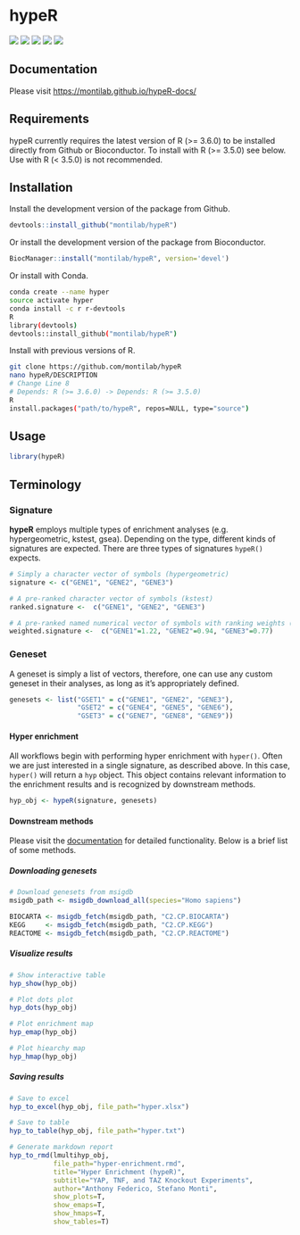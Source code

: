 

<!-- README.md is generated from README.Rmd. Please edit that file -->

# hypeR

[![](https://img.shields.io/badge/bioconductor-3.9-3a6378.svg)](https://doi.org/doi:10.18129/B9.bioc.hypeR)
[![](https://img.shields.io/badge/platforms-linux%20%7C%20osx%20%7C%20win-2a89a1.svg)](https://bioconductor.org/checkResults/3.9/bioc-LATEST/hypeR/)
[![](https://img.shields.io/badge/lifecycle-maturing-4ba598.svg)](https://www.tidyverse.org/lifecycle/#maturing)
[![](https://bioconductor.org/shields/build/devel/bioc/hypeR.svg)](https://bioconductor.org/checkResults/devel/bioc-LATEST/hypeR/)
[![](https://img.shields.io/github/last-commit/montilab/hypeR.svg)](https://github.com/montilab/hypeR/commits/master)

## Documentation

Please visit <https://montilab.github.io/hypeR-docs/>

## Requirements

hypeR currently requires the latest version of R (>= 3.6.0) to be installed directly from Github or Bioconductor. To install with R (>= 3.5.0) see below. Use with R (< 3.5.0) is not recommended.

## Installation

Install the development version of the package from Github.

``` r
devtools::install_github("montilab/hypeR")
```

Or install the development version of the package from Bioconductor.

``` r
BiocManager::install("montilab/hypeR", version='devel')
```

 Or install with  Conda.
```bash
conda create --name hyper
source activate hyper
conda install -c r r-devtools
R
library(devtools)
devtools::install_github("montilab/hypeR")
```

Install with previous versions of R.
```bash
git clone https://github.com/montilab/hypeR
nano hypeR/DESCRIPTION
# Change Line 8
# Depends: R (>= 3.6.0) -> Depends: R (>= 3.5.0)
R
install.packages("path/to/hypeR", repos=NULL, type="source")
```

## Usage

``` r
library(hypeR)
```

## Terminology

### Signature

**hypeR** employs multiple types of enrichment analyses
(e.g. hypergeometric, kstest, gsea). Depending on the type, different
kinds of signatures are expected. There are three types of signatures
`hypeR()` expects.

``` r
# Simply a character vector of symbols (hypergeometric)
signature <- c("GENE1", "GENE2", "GENE3")

# A pre-ranked character vector of symbols (kstest)
ranked.signature <-  c("GENE1", "GENE2", "GENE3")

# A pre-ranked named numerical vector of symbols with ranking weights (gsea)
weighted.signature <-  c("GENE1"=1.22, "GENE2"=0.94, "GENE3"=0.77)
```

### Geneset

A geneset is simply a list of vectors, therefore, one can use any custom
geneset in their analyses, as long as it’s appropriately defined.

``` r
genesets <- list("GSET1" = c("GENE1", "GENE2", "GENE3"),
                 "GSET2" = c("GENE4", "GENE5", "GENE6"),
                 "GSET3" = c("GENE7", "GENE8", "GENE9"))
```

#### Hyper enrichment

All workflows begin with performing hyper enrichment with `hyper()`.
Often we are just interested in a single signature, as described above.
In this case, `hyper()` will return a `hyp` object. This object contains
relevant information to the enrichment results and is recognized by
downstream methods.

``` r
hyp_obj <- hypeR(signature, genesets)
```

#### Downstream methods

Please visit the [documentation](https://montilab.github.io/hypeR-docs/)
for detailed functionality. Below is a brief list of some methods.

##### Downloading genesets

``` r
# Download genesets from msigdb
msigdb_path <- msigdb_download_all(species="Homo sapiens")

BIOCARTA <- msigdb_fetch(msigdb_path, "C2.CP.BIOCARTA")
KEGG     <- msigdb_fetch(msigdb_path, "C2.CP.KEGG")
REACTOME <- msigdb_fetch(msigdb_path, "C2.CP.REACTOME")
```

##### Visualize results

``` r
# Show interactive table
hyp_show(hyp_obj)

# Plot dots plot
hyp_dots(hyp_obj)

# Plot enrichment map
hyp_emap(hyp_obj)

# Plot hiearchy map
hyp_hmap(hyp_obj)
```

##### Saving results

``` r
# Save to excel
hyp_to_excel(hyp_obj, file_path="hyper.xlsx")

# Save to table
hyp_to_table(hyp_obj, file_path="hyper.txt")

# Generate markdown report
hyp_to_rmd(lmultihyp_obj,
           file_path="hyper-enrichment.rmd",
           title="Hyper Enrichment (hypeR)",
           subtitle="YAP, TNF, and TAZ Knockout Experiments",
           author="Anthony Federico, Stefano Monti",
           show_plots=T,
           show_emaps=T,
           show_hmaps=T,
           show_tables=T)
```
